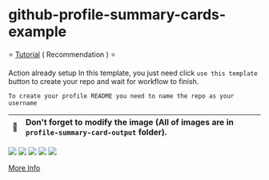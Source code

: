 # github-profile-summary-cards-example

:star: [Tutorial](https://github.com/erentokmak/github-profile-summary-cards/wiki/Toturial) ( Recommendation ) :star:

Action already setup In this template, you just need click `use this template` button to create your repo and wait for workflow to finish.

```To create your profile README you need to name the repo as your username```

| :bell: | Don't forget to modify the image (All of images are in `profile-summary-card-output` folder). |
| :-------: | :-------------------------------------------------------------------------------------------------------- |

[![](https://raw.githubusercontent.com/erentokmak/github-profile-summary-cards-example/master/profile-summary-card-output/vue/0-profile-details.svg)](https://github.com/erentokmak/github-profile-summary-cards)
[![](https://raw.githubusercontent.com/erentokmak/github-profile-summary-cards-example/master/profile-summary-card-output/vue/1-repos-per-language.svg)](https://github.com/erentokmak/github-profile-summary-cards) [![](https://raw.githubusercontent.com/erentokmak/github-profile-summary-cards-example/master/profile-summary-card-output/vue/2-most-commit-language.svg)](https://github.com/erentokmak/github-profile-summary-cards)
[![](https://raw.githubusercontent.com/erentokmak/github-profile-summary-cards-example/master/profile-summary-card-output/vue/3-stats.svg)](https://github.com/erentokmak/github-profile-summary-cards) [![](https://raw.githubusercontent.com/erentokmak/github-profile-summary-cards-example/master/profile-summary-card-output/vue/4-productive-time.svg)](https://github.com/erentokmak/github-profile-summary-cards)

[More Info](https://github.com/erentokmak/github-profile-summary-cards)
